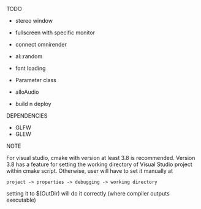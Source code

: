 TODO

- stereo window
- fullscreen with specific monitor
- connect omnirender

- al::random
- font loading
- Parameter class
- alloAudio

- build n deploy

DEPENDENCIES

- GLFW
- GLEW

NOTE

For visual studio, cmake with version at least 3.8 is recommended. Version 3.8 has a feature for setting the working directory of Visual Studio project within cmake script. Otherwise, user will have to set it manually at

`project -> properties -> debugging -> working directory`

setting it to $(OutDir) will do it correctly (where compiler outputs executable)